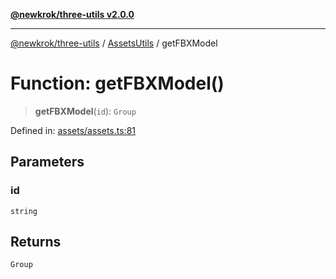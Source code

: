 [**@newkrok/three-utils v2.0.0**](../../../../README.md)

***

[@newkrok/three-utils](../../../../globals.md) / [AssetsUtils](../README.md) / getFBXModel

# Function: getFBXModel()

> **getFBXModel**(`id`): `Group`

Defined in: [assets/assets.ts:81](https://github.com/NewKrok/three-utils/blob/8b62813b0bd4d9cac17cb2423f600f7f4b2f5818/src/assets/assets.ts#L81)

## Parameters

### id

`string`

## Returns

`Group`
